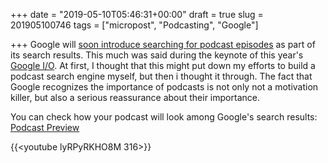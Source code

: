 +++
date = "2019-05-10T05:46:31+00:00"
draft = true
slug = 201905100746
tags = ["micropost", "Podcasting", "Google"]

+++
Google will [soon introduce searching for podcast episodes](https://techcrunch.com/2019/05/07/google-search-will-offer-better-news-coverage-and-soon-support-for-podcast-search/) as part of its search results. This much was said during the keynote of this year's [Google I/O](https://events.google.com/io/). At first, I thought that this might put down my efforts to build a podcast search engine myself, but then i thought it through. The fact that Google recognizes the importance of podcasts is not only not a motivation killer, but also a serious reassurance about their importance.

You can check how your podcast will look among Google's search results: [Podcast Preview](https://search.google.com/devtools/podcast/preview)

{{<youtube lyRPyRKHO8M 316>}}